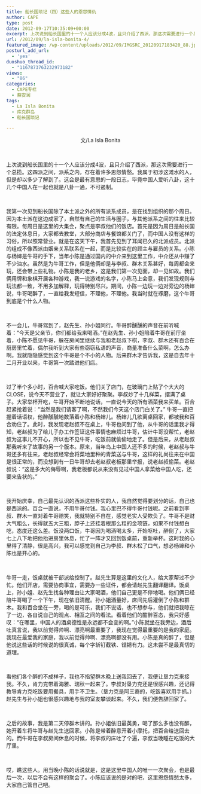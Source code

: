 ```yaml
---
title: 船长国琐记（四）这些人的恩怨情仇
author: CAPE
type: post
date: 2012-09-17T10:35:09+00:00
excerpt: 上次说到船长国里的十一个人应该分成4波，且只介绍了西派，那这次需要进行一个总揽。这四派之间，派系之内，存在着许多恩怨情愁。我属于初涉这滩水的人，但是却以多少了解到了。这会是最有意思的一段日志，毕竟中国人爱听八卦，这十几个中国人在一起也就是八卦一通，不可遏制。
url: /2012/09/la-isla-bonita-4/
featured_image: /wp-content/uploads/2012/09/IMGSRC_20120917183420_88.jpg
posturl_add_url:
  - 'yes'
duoshuo_thread_id:
  - "1167873763232973182"
views:
  - "86"
categories:
  - CAPE专栏
  - 蔡安澜
tags:
  - La Isla Bonita
  - 库克群岛
  - 船长国琐记

---
```

<p style="text-align: center;">
  文/La Isla Bonita
</p>

&nbsp;

上次说到船长国里的十一个人应该分成4波，且只介绍了西派，那这次需要进行一个总揽。这四派之间，派系之内，存在着许多恩怨情愁。我属于初涉这滩水的人，但是却以多少了解到了。这会是最有意思的一段日志，毕竟中国人爱听八卦，这十几个中国人在一起也就是八卦一通，不可遏制。

&nbsp;

我第一次见到船长国除了本土派之外的所有派系成员，是在找到组织的那个周日。因为本土派在这边成家了，自然有自己的生活与圈子，与其他派系之间的往来比较有限。每周日是这里的大集会，聚点是李叔他们的饭店。首先是因为周日是船长国的法定休息日，大家都去教堂，大部分商店与餐馆都关门了，而中国人没有这样的习俗，所以照常营业。就是在这天下午，我首先见到了耳闻已久的北派成员。北派的组成不像西派由姻亲关系联系在一起，而是比较实在的顾主与雇员的关系。小陈与杨婶是牛哥的手下，当年小陈是通过国内的中介来到这里工作，中介还从中赚了不少油水。虽然是为牛哥工作，但是他俩却是与李叔、群木关系甚好，每周都会来玩，还会带上些礼物。小陈是我的老乡，这是我们第一次见面，却一见如故。我们俩用牌和象棋开展各种游戏，我一说游戏的名字，小陈马上会意，我们发现规则与玩法都一致，不用多加解释，玩得特别尽兴。期间，小陈一边玩一边对旁边的杨婶说，牛哥喝醉了，一直给我发短信，不理他，不理他。我当时就在琢磨，这个牛哥到底是个什么人物。

&nbsp;

不一会儿，牛哥驾到了，赵先生、孙小姐同行。牛哥醉醺醺的声音在前听喊着：“今天是父亲节，你们都给我来喝酒。”在赵先生、孙小姐陪着牛哥在前厅坐着，小陈不愿见牛哥，躲在房间里继续与我和老赵叔下棋，李叔、群木还有百合在厨房里忙着，偶尔我听到大家有些窃窃私语的声音，商量准备什么菜啊，怎么办啊。我就隐隐感觉到这个牛哥是个不小的人物。后来群木才告诉我，这是自去年十二月开业以来，牛哥第一次踏进他们店。

&nbsp;

过了半个多小时，百合喊大家吃饭。他们关了店门，在玻璃门上贴了个大大的CLOSE，说今天不营业了，就让大家好好聚聚。李叔炒了十几样菜，摆满了桌子。大家举杯开吃，牛哥开始不断地说话，一直说今天的所有酒菜我来买单。百合赶紧抢着说：“当然是我们请客了啊，不然我们今天这个店门白关了。” 牛哥一直把握着话语权，他醉醺醺地数落着小陈和杨婶儿。杨婶儿几欲离桌回家，都被我和百合劝住了。此时，我发现老赵叔不在桌上，牛哥也问到了他，从牛哥的话里我才得知，老赵叔为了给儿子办工作签证这件事情也麻烦过牛哥，估计牛哥没帮忙，老赵叔为这事儿不开心，所以也不见牛哥，吃饭前就偷偷地走了。但是后来，从老赵叔那我听来了故事的另一个版本。原来，当年岛上中国人还不多的时候，老赵叔与牛哥还多有往来，老赵叔经常会将菜地里种的青菜送与牛哥，这样的礼尚往来在中国是很正常的，而没想到有一日牛哥却去老赵叔老板那里举报，说老赵叔偷菜。老赵叔说：“这是多大的侮辱啊，我老板都说从来没有见过中国人拿菜给中国人吃，还要来告状的。”

&nbsp;

我开始庆幸，自己最先认识的西派这些朴实的人，我自然觉得要划分的话，自己也是西派的。百合一直说，不用牛哥付钱。我心里巴不得牛哥付钱呢。之前看到李叔、群木一直对着牛哥赔笑，我就特别不自在，感觉老实人受欺负了。牛哥不是财大气粗么，长得就五大三粗，脖子上还挂着根那么粗的金项链，如果不付钱想白吃，态度还这么差。饭没两口饭，牛哥因为喝酒喝太多，开始呕吐，醉倒了，大家七上八下地把他抬进房里休息，忙了一阵才又回到饭桌前，重新举杯。这时我的心里得了清静，很是高兴，我可以感觉到自己为李叔、群木松了口气，想必杨婶和小陈也是开心的。

&nbsp;

牛哥一走，饭桌就被干部派给控制了。赵先生算是这里的文化人，给大家帮过不少忙。他们开店，需要协商事宜，需要办一些证件，都会请赵先生翻译翻译。饭桌上，孙小姐、赵先生找各种理由让大家喝酒，他们自己更是不停地喝。他们俩已经陪牛哥喝了一个下午，现在依旧清醒。孙小姐酒量好，席间先后灌倒了小陈和群木。我和百合坐在一旁，喝的是可乐，我们不说话，也不想参与，他们就把我晾在了一边，各自说自己的观点、相互之间的看法。看着他们的酣醉百态，我只好感叹：“在哪里，中国人的酒桌德性是永远都不会变的啊。”小陈就坐在我旁边，酒后吐真言说，我以前觉得帅啊、漂亮啊最重要了，我现在觉得最重要的是我的家庭。我现在最爱我的家庭，我以前觉得帅啊、漂亮啊都没有用。小陈是真的醉了，但是他说这些话的时候说的很真诚，每个字斩钉截铁、铿锵有力。这未尝不是最真切的道理。

&nbsp;

看他们各个醉的不成样子，我也不指望群木晚上送我回去了，我便让垦力克来接我。不久，肯力克带着海雅、瑞秋一起来了。李叔对垦力克还是很感兴趣，还记得教导肯力克吃饭要用餐具，用手不卫生。（垦力克是阿三裔的，吃饭喜欢用手抓。）赵先生与孙小姐也很感兴趣地与我的室友攀谈起来。不久，我们便告辞回家了。

&nbsp;

之后的故事，我是第二天停群木讲的。孙小姐依旧最英勇，喝了那么多也没有醉，她开着车将牛哥与赵先生送回家。小陈是带着醉意开着小摩托，把百合给送回去的。而牛哥在李叔房间休息的时候，将李叔的床吐了个遍，李叔当晚睡在吃饭的大厅里。

&nbsp;

哎，瞧这些人。用当晚小陈的话说就是，这是这里中国人的唯一一次聚会，也是最后一次，以后不会有这样的聚会了。小陈应该说的是对的吧，这里恩怨情愁太多，大家自己管自己吧。

&nbsp;